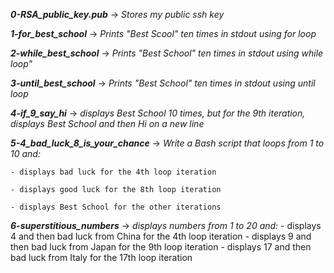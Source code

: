 ***0-RSA_public_key.pub*** -> *Stores my public ssh key*

***1-for_best_school*** -> *Prints "Best Scool" ten times in stdout using for loop*

***2-while_best_school*** -> *Prints "Best School" ten times in stdout using while loop"*

***3-until_best_school*** -> *Prints "Best School" ten times in stdout using until loop*

***4-if_9_say_hi*** -> *displays Best School 10 times, but for the 9th iteration, displays Best School and then Hi on a new line*

***5-4_bad_luck_8_is_your_chance*** -> *Write a Bash script that loops from 1 to 10 and:*

	- displays bad luck for the 4th loop iteration

	- displays good luck for the 8th loop iteration

	- displays Best School for the other iterations

***6-superstitious_numbers*** -> *displays numbers from 1 to 20 and:*
	- displays 4 and then bad luck from China for the 4th loop iteration
	- displays 9 and then bad luck from Japan for the 9th loop iteration
	- displays 17 and then bad luck from Italy for the 17th loop iteration
